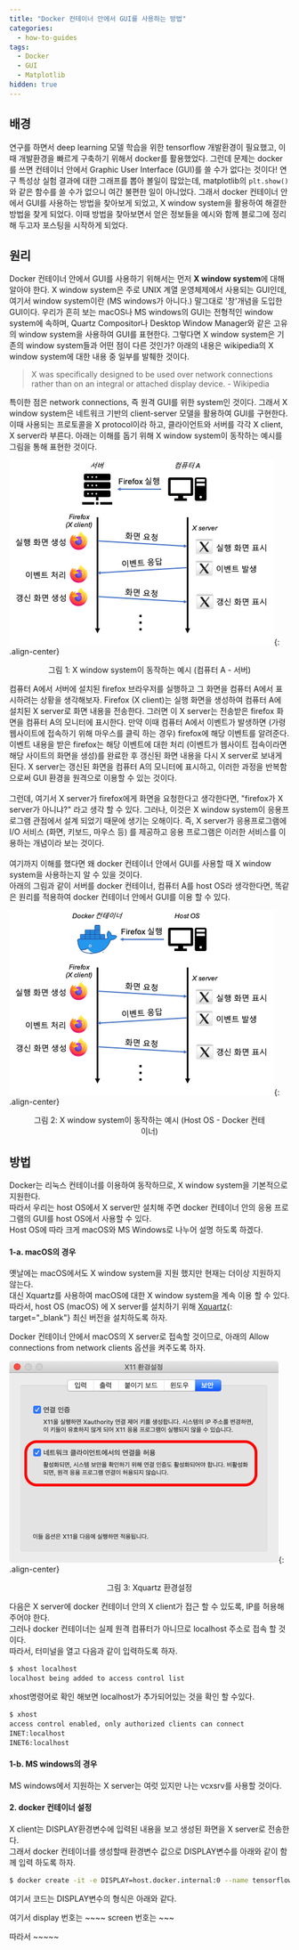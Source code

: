 ```yaml
---
title: "Docker 컨테이너 안에서 GUI를 사용하는 방법"
categories:
  - how-to-guides
tags:
  - Docker
  - GUI
  - Matplotlib
hidden: true
---
```


## 배경
연구를 하면서 deep learning 모델 학습을 위한 tensorflow 개발환경이 필요했고, 이때 개발환경을 빠르게 구축하기 위해서 docker를 활용했었다. 그런데 문제는 docker를 쓰면 컨테이너 안에서 Graphic User Interface (GUI)를 쓸 수가 없다는 것이다! 연구 특성상 실험 결과에 대한 그래프를 뽑아 볼일이 많았는데, matplotlib의 `plt.show()`와 같은 함수를 쓸 수가 없으니 여간 불편한 일이 아니었다. 그래서 docker 컨테이너 안에서 GUI를 사용하는 방법을 찾아보게 되었고, X window system을 활용하여 해결한 방법을 찾게 되었다. 이때 방법을 찾아보면서 얻은 정보들을 예시와 함께 블로그에 정리해 두고자 포스팅을 시작하게 되었다.

## 원리
Docker 컨테이너 안에서 GUI를 사용하기 위해서는 먼저 **X window system**에 대해 알아야 한다. X window system은 주로 UNIX 계열 운영체제에서 사용되는 GUI인데, 여기서 window system이란 (MS windows가 아니다.) 말그대로 '창'개념을 도입한 GUI이다. 우리가 흔히 보는 macOS나 MS windows의 GUI는 전형적인 window system에 속하며, Quartz Compositor나 Desktop Window Manager와 같은 고유의 window system을 사용하여 GUI를 표현한다. 그렇다면 X window system은 기존의 window system들과 어떤 점이 다른 것인가? 아래의 내용은 wikipedia의 X window system에 대한 내용 중 일부를 발췌한 것이다.

> X was specifically designed to be used over network connections rather than on an integral or attached display device. - Wikipedia

특이한 점은 network connections, 즉 원격 GUI를 위한 system인 것이다. 그래서 X window system은 네트워크 기반의 client-server 모델을 활용하여 GUI를 구현한다. 이때 사용되는 프로토콜을 X protocol이라 하고, 클라이언트와 서버를 각각 X client, X server라 부른다. 아래는 이해를 돕기 위해 X window system이 동작하는 예시를 그림을 통해 표현한 것이다.

![figure1](/assets/images/posts/docker-gui/figure1.png){: .align-center}
<figure style="display: block; text-align: center;"><figcaption>그림 1: X window system이 동작하는 예시 (컴퓨터 A - 서버)</figcaption></figure>

컴퓨터 A에서 서버에 설치된 firefox 브라우저를 실행하고 그 화면을 컴퓨터 A에서 표시하려는 상황을 생각해보자. Firefox (X client)는 실행 화면을 생성하여 컴퓨터 A에 설치된 X server로 화면 내용을 전송한다. 그러면 이 X server는 전송받은 firefox 화면을 컴퓨터 A의 모니터에 표시한다. 만약 이때 컴퓨터 A에서 이벤트가 발생하면 (가령 웹사이트에 접속하기 위해 마우스를 클릭 하는 경우) firefox에 해당 이벤트를 알려준다. 이벤트 내용을 받은 firefox는 해당 이벤트에 대한 처리 (이벤트가 웹사이트 접속이라면 해당 사이트의 화면을 생성)를 완료한 후 갱신된 화면 내용을 다시 X server로 보내게 된다. X server는 갱신된 화면을 컴퓨터 A의 모니터에 표시하고, 이러한 과정을 반복함으로써 GUI 환경을 원격으로 이용할 수 있는 것이다.
<br><br>
그런데, 여기서 X server가 firefox에게 화면을 요청한다고 생각한다면, "firefox가 X server가 아니냐?" 라고 생각 할 수 있다. 그러나, 이것은 X window system이 응용프로그램 관점에서 설계 되었기 때문에 생기는 오해이다. 즉, X server가 응용프로그램에 I/O 서비스 (화면, 키보드, 마우스 등) 를 제공하고 응용 프로그램은 이러한 서비스를 이용하는 개념이라 보는 것이다.
<br><br>
여기까지 이해를 했다면 왜 docker 컨테이너 안에서 GUI를 사용할 때 X window system을 사용하는지 알 수 있을 것이다.<br>
아래의 그림과 같이 서버를 docker 컨테이너, 컴퓨터 A를 host OS라 생각한다면, 똑같은 원리를 적용하여 docker 컨테이너 안에서 GUI를 이용 할 수 있다.

![figure2](/assets/images/posts/docker-gui/figure2.png){: .align-center}
<figure style="display: block; text-align: center;"><figcaption>그림 2: X window system이 동작하는 예시 (Host OS - Docker 컨테이너)</figcaption></figure>

## 방법
Docker는 리눅스 컨테이너를 이용하여 동작하므로, X window system을 기본적으로 지원한다.<br>
따라서 우리는 host OS에서 X server만 설치해 주면 docker 컨테이너 안의 응용 프로그램의 GUI를 host OS에서 사용할 수 있다.<br>
Host OS에 따라 크게 macOS와 MS Windows로 나누어 설명 하도록 하겠다.

#### 1-a. macOS의 경우
옛날에는 macOS에서도 X window system을 지원 했지만 현재는 더이상 지원하지 않는다.<br>
대신 Xquartz를 사용하여 macOS에 대한 X window system을 계속 이용 할 수 있다.
따라서, host OS (macOS) 에 X server를 설치하기 위해 [Xquartz](https://www.xquartz.org/index.html){: target="_blank"} 최신 버전을 설치하도록 하자.<br>

Docker 컨테이너 안에서 macOS의 X server로 접속할 것이므로, 아래의 Allow connections from network clients 옵션을 켜주도록 하자.

![figure3](/assets/images/posts/docker-gui/figure3.png){: .align-center}
<figure style="display: block; text-align: center;"><figcaption>그림 3: Xquartz 환경설정</figcaption></figure>

다음은 X server에 docker 컨테이너 안의 X client가 접근 할 수 있도록, IP를 허용해 주어야 한다.<br>
그러나 docker 컨테이너는 실제 원격 컴퓨터가 아니므로 localhost 주소로 접속 할 것이다.<br>
따라서, 터미널을 열고 다음과 같이 입력하도록 하자.<br>

``` bash
$ xhost localhost
localhost being added to access control list
```

xhost명령어로 확인 해보면 localhost가 추가되어있는 것을 확인 할 수있다.

``` bash
$ xhost
access control enabled, only authorized clients can connect
INET:localhost
INET6:localhost
```

#### 1-b. MS windows의 경우
MS windows에서 지원하는 X server는 여럿 있지만 나는 vcxsrv를 사용할 것이다.

#### 2. docker 컨테이너 설정
X client는 DISPLAY환경변수에 입력된 내용을 보고 생성된 화면을 X server로 전송한다.<br>
그래서 docker 컨테이너를 생성할때 환경변수 값으로 DISPLAY변수를 아래와 같이 함께 입력 하도록 하자.<br>

``` bash
$ docker create -it -e DISPLAY=host.docker.internal:0 --name tensorflow tensorflow/tensorflow:1.15.2-py3 /bin/bash
```
여기서 코드는 DISPLAY변수의 형식은 아래와 같다.

여기서 display 번호는 ~~~~
screen 번호는 ~~~

따라서 ~~~~~

<link href="/assets/css/page.css" rel="stylesheet" />
